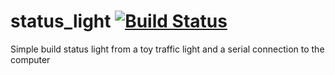 # status_light [![Build Status](https://travis-ci.com/fayoh/status_light.svg?branch=master)](https://travis-ci.com/fayoh/status_light)
Simple build status light from a toy traffic light and a serial connection to the computer
